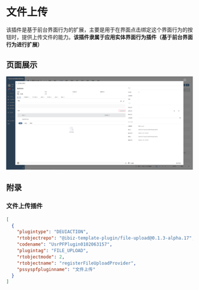 # 文件上传

该插件是基于前台界面行为的扩展，主要是用于在界面点击绑定这个界面行为的按钮时，提供上传文件的能力。**该插件隶属于应用实体界面行为插件（基于前台界面行为进行扩展）**


## 页面展示

![image](./public/assets/images/scene.png)


## 附录

### 文件上传插件

```json
[
  {
    "plugintype": "DEUIACTION",
    "rtobjectrepo": "@ibiz-template-plugin/file-upload@0.1.3-alpha.17",
    "codename": "UsrPFPlugin0102063157",
    "plugintag": "FILE_UPLOAD",
    "rtobjectmode": 2,
    "rtobjectname": "registerFileUploadProvider",
    "pssyspfpluginname": "文件上传"
  }
]
```
